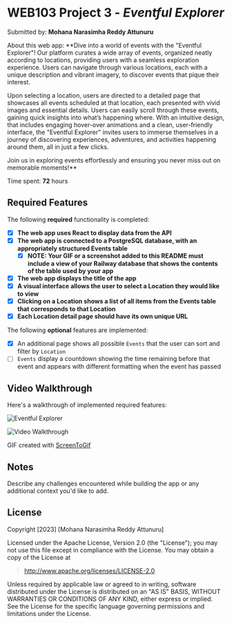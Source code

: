 # WEB103 Project 3 - *Eventful Explorer*

Submitted by: **Mohana Narasimha Reddy Attunuru**

About this web app: **Dive into a world of events with the "Eventful Explorer"! Our platform curates a wide array of events, organized neatly according to locations, providing users with a seamless exploration experience. Users can navigate through various locations, each with a unique description and vibrant imagery, to discover events that pique their interest.

Upon selecting a location, users are directed to a detailed page that showcases all events scheduled at that location, each presented with vivid images and essential details. Users can easily scroll through these events, gaining quick insights into what’s happening where. With an intuitive design, that includes engaging hover-over animations and a clean, user-friendly interface, the "Eventful Explorer" invites users to immerse themselves in a journey of discovering experiences, adventures, and activities happening around them, all in just a few clicks.

Join us in exploring events effortlessly and ensuring you never miss out on memorable moments!**

Time spent: **72** hours

## Required Features

The following **required** functionality is completed:

<!-- Make sure to check off completed functionality below -->

- [x] **The web app uses React to display data from the API**
- [x] **The web app is connected to a PostgreSQL database, with an appropriately structured Events table**
  - [x] **NOTE: Your GIF or a screenshot added to this README must include a view of your Railway database that shows the contents of the table used by your app**
- [x] **The web app displays the title of the app**
- [x] **A visual interface allows the user to select a Location they would like to view**
- [x] **Clicking on a Location shows a list of all items from the Events table that corresponds to that Location**
- [x] **Each Location detail page should have its own unique URL**

The following **optional** features are implemented:

- [x] An additional page shows all possible `Events` that the user can sort and filter by `Location`
- [ ] `Events` display a countdown showing the time remaining before that event and appears with different formatting when the event has passed

## Video Walkthrough

Here's a walkthrough of implemented required features:

![Eventful Explorer](https://github.com/narasimhareddy04/web103_unit3_project/assets/63772959/8b094f18-ebd2-4823-960c-d2a4f92cbeee)

<img src='http://i.imgur.com/link/to/your/gif/file.gif' title='Video Walkthrough' width='' alt='Video Walkthrough' />

<!-- Replace this with whatever GIF tool you used! -->
GIF created with [ScreenToGif](https://www.screentogif.com/)
<!-- Recommended tools:
[Kap](https://getkap.co/) for macOS
[ScreenToGif](https://www.screentogif.com/) for Windows
[peek](https://github.com/phw/peek) for Linux. -->

## Notes

Describe any challenges encountered while building the app or any additional context you'd like to add.

## License

Copyright [2023] [Mohana Narasimha Reddy Attunuru]

Licensed under the Apache License, Version 2.0 (the "License"); you may not use this file except in compliance with the License. You may obtain a copy of the License at

> http://www.apache.org/licenses/LICENSE-2.0

Unless required by applicable law or agreed to in writing, software distributed under the License is distributed on an "AS IS" BASIS, WITHOUT WARRANTIES OR CONDITIONS OF ANY KIND, either express or implied. See the License for the specific language governing permissions and limitations under the License.

